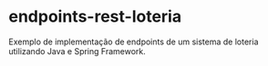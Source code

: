 # endpoints-rest-loteria
Exemplo de implementação de endpoints de um sistema de loteria utilizando Java e Spring Framework.
